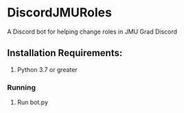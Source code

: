 # DiscordJMURoles
A Discord bot for helping change roles in JMU Grad Discord

## Installation Requirements:
1. Python 3.7 or greater

### Running
1. Run bot.py
